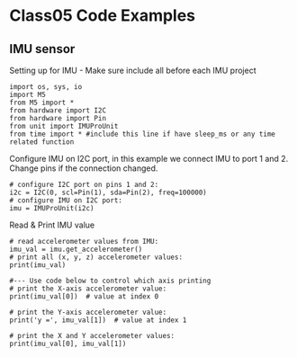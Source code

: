 # Class05 Code Examples

## IMU sensor 

Setting up for IMU - Make sure include all before each IMU project
``` #import package IMU sensor need
import os, sys, io
import M5
from M5 import *
from hardware import I2C
from hardware import Pin
from unit import IMUProUnit
from time import * #include this line if have sleep_ms or any time related function 
```

Configure IMU on I2C port, in this example we connect IMU to port 1 and 2. Change pins if the connection changed. 
```
# configure I2C port on pins 1 and 2:
i2c = I2C(0, scl=Pin(1), sda=Pin(2), freq=100000)
# configure IMU on I2C port:
imu = IMUProUnit(i2c)
```

Read & Print IMU value
```
# read accelerometer values from IMU:
imu_val = imu.get_accelerometer()
# print all (x, y, z) accelerometer values:
print(imu_val)

#--- Use code below to control which axis printing
# print the X-axis accelerometer value:
print(imu_val[0])  # value at index 0
    
# print the Y-axis accelerometer value:
print('y =', imu_val[1])  # value at index 1
    
# print the X and Y accelerometer values:
print(imu_val[0], imu_val[1])
```

